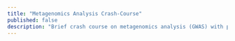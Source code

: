 ```yaml
---
title: "Metagenomics Analysis Crash-Course"
published: false
description: "Brief crash course on metagenomics analysis (GWAS) with python and command line"
---
```

